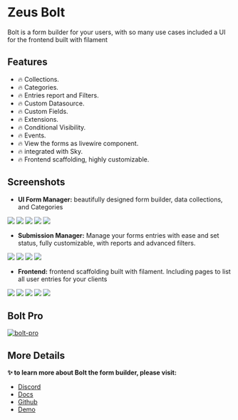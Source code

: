 # Zeus Bolt

Bolt is a form builder for your users, with so many use cases included a UI for the frontend built with filament

## Features

- 🔥 Collections.
- 🔥 Categories.
- 🔥 Entries report and Filters.
- 🔥 Custom Datasource.
- 🔥 Custom Fields.
- 🔥 Extensions.
- 🔥 Conditional Visibility.
- 🔥 Events.
- 🔥 View the forms as livewire component.
- 🔥 integrated with Sky.
- 🔥 Frontend scaffolding, highly customizable.

## Screenshots

* **UI Form Manager:** beautifully designed form builder, data collections, and Categories

![](https://larazeus.com/images/screenshots/bolt/admin-1.webp)
![](https://larazeus.com/images/screenshots/bolt/admin-2.webp)
![](https://larazeus.com/images/screenshots/bolt/admin-3.webp)
![](https://larazeus.com/images/screenshots/bolt/admin-9.webp)
![](https://larazeus.com/images/screenshots/bolt/admin-10.webp)

* **Submission Manager:** Manage your forms entries with ease and set status, fully customizable, with reports and advanced filters.

![](https://larazeus.com/images/screenshots/bolt/admin-5.webp)
![](https://larazeus.com/images/screenshots/bolt/admin-6.webp)
![](https://larazeus.com/images/screenshots/bolt/admin-7.webp)
![](https://larazeus.com/images/screenshots/bolt/admin-8.webp)

* **Frontend:** frontend scaffolding built with filament. Including pages to list all user entries for your clients

![](https://larazeus.com/images/screenshots/bolt/frontend-1.webp)
![](https://larazeus.com/images/screenshots/bolt/frontend-2.webp)
![](https://larazeus.com/images/screenshots/bolt/frontend-3.webp)
![](https://larazeus.com/images/screenshots/bolt/frontend-4.webp)
![](https://larazeus.com/images/screenshots/bolt/frontend-5.webp)

## Bolt Pro

[![bolt-pro](https://larazeus.com/images/bolt-pro-ad.webp)](https://filamentphp.com/plugins/lara-zeus-bolt-pro)

## More Details

**✨ to learn more about Bolt the form builder, please visit:**

- [Discord](https://discord.com/channels/883083792112300104/1282746904303894579)
- [Docs](https://larazeus.com/docs/bolt)
- [Github](https://github.com/lara-zeus/bolt)
- [Demo](https://demo.larazeus.com)
